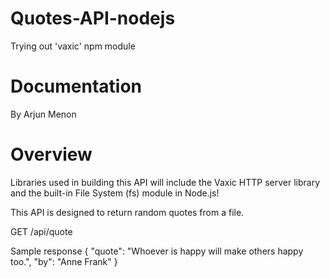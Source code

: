 # Quotes-API-nodejs
Trying out 'vaxic' npm module

Documentation
=============
By Arjun Menon

Overview
========

Libraries used in building this API will include the Vaxic HTTP server library and the built-in File System (fs) module in Node.js!

This API is designed to return random quotes from a file.

GET /api/quote

Sample response
{
"quote": "Whoever is happy will make others happy too.",
"by": "Anne Frank"
}

